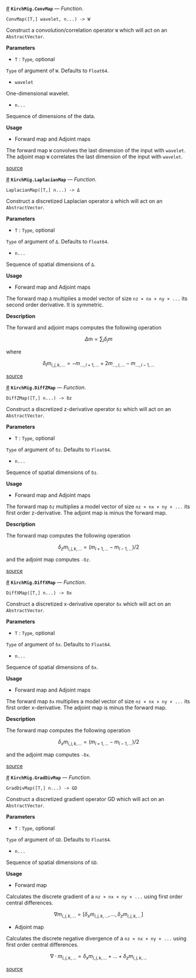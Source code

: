 <a id='KirchMig.ConvMap' href='#KirchMig.ConvMap'>#</a>
**`KirchMig.ConvMap`** &mdash; *Function*.



`ConvMap([T,] wavelet, n...) -> W`

Construct a convolution/correlation operator `W` which will act on an `AbstractVector`.

**Parameters**

  * `T` : `Type`, optional

`Type` of argument of `W`. Defaults to `Float64`.

  * `wavelet`

One-dimensional wavelet.

  * `n...`

Sequence of dimensions of the data.

**Usage**

  * Forward map and Adjoint maps

The forward map `W` convolves the last dimension of the input with `wavelet`. The adjoint map `W` correlates the last dimension of the input with `wavelet`.


<a target='_blank' href='https://github.com/cako/KirchMig.jl/blob/017cea17635b5c6f68de628dd0502e9a268fa3ff/src/regularization.jl#L5-L31' class='documenter-source'>source</a><br>

<a id='KirchMig.LaplacianMap' href='#KirchMig.LaplacianMap'>#</a>
**`KirchMig.LaplacianMap`** &mdash; *Function*.



`LaplacianMap([T,] n...) -> Δ`

Construct a discretized Laplacian operator `Δ` which will act on an `AbstractVector`.

**Parameters**

  * `T` : `Type`, optional

`Type` of argument of `Δ`. Defaults to `Float64`.

  * `n...`

Sequence of spatial dimensions of `Δ`.

**Usage**

  * Forward map and Adjoint maps

The forward map `Δ` multiplies a model vector of size `nz × nx × ny × ...` its second order derivative. It is symmetric.

**Description**

The forward and adjoint maps computes the following operation

$$
Δm = \sum_{i} δ_i m
$$

where 

$$
δ_l m_{i,j,k,...} = - m_{...,l+1,...} + 2m_{...,l,...} - m_{...,l-1,...}
$$


<a target='_blank' href='https://github.com/cako/KirchMig.jl/blob/017cea17635b5c6f68de628dd0502e9a268fa3ff/src/regularization.jl#L36-L68' class='documenter-source'>source</a><br>

<a id='KirchMig.DiffZMap' href='#KirchMig.DiffZMap'>#</a>
**`KirchMig.DiffZMap`** &mdash; *Function*.



`DiffZMap([T,] n...) -> δz`

Construct a discretized z-derivative operator `δz` which will act on an `AbstractVector`.

**Parameters**

  * `T` : `Type`, optional

`Type` of argument of `δz`. Defaults to `Float64`.

  * `n...`

Sequence of spatial dimensions of `δz`.

**Usage**

  * Forward map and Adjoint maps

The forward map `δz` multiplies a model vector of size `nz × nx × ny × ...` its first order z-derivative. The adjoint map is minus the forward map.

**Description**

The forward map computes the following operation

$$
δ_z m_{i,j,k,...} = (m_{l+1,...} - m_{l-1,...})/2
$$

and the adjoint map computes `-δz`.


<a target='_blank' href='https://github.com/cako/KirchMig.jl/blob/017cea17635b5c6f68de628dd0502e9a268fa3ff/src/regularization.jl#L72-L101' class='documenter-source'>source</a><br>

<a id='KirchMig.DiffXMap' href='#KirchMig.DiffXMap'>#</a>
**`KirchMig.DiffXMap`** &mdash; *Function*.



`DiffXMap([T,] n...) -> δx`

Construct a discretized x-derivative operator `δx` which will act on an `AbstractVector`.

**Parameters**

  * `T` : `Type`, optional

`Type` of argument of `δx`. Defaults to `Float64`.

  * `n...`

Sequence of spatial dimensions of `δx`.

**Usage**

  * Forward map and Adjoint maps

The forward map `δx` multiplies a model vector of size `nz × nx × ny × ...` its first order x-derivative. The adjoint map is minus the forward map.

**Description**

The forward map computes the following operation

$$
δ_x m_{i,j,k,...} = (m_{l+1,...} - m_{l-1,...})/2
$$

and the adjoint map computes `-δx`.


<a target='_blank' href='https://github.com/cako/KirchMig.jl/blob/017cea17635b5c6f68de628dd0502e9a268fa3ff/src/regularization.jl#L106-L135' class='documenter-source'>source</a><br>

<a id='KirchMig.GradDivMap' href='#KirchMig.GradDivMap'>#</a>
**`KirchMig.GradDivMap`** &mdash; *Function*.



`GradDivMap([T,] n...) -> GD`

Construct a discretized gradient operator GD which will act on an `AbstractVector`.

**Parameters**

  * `T` : `Type`, optional

`Type` of argument of `GD`. Defaults to `Float64`.

  * `n...`

Sequence of spatial dimensions of `GD`.

**Usage**

  * Forward map

Calculates the discrete gradient of a `nz × nx × ny × ...` using first order central differences.

$$
∇m_{i,j,k,...} = [δ_x m_{i,j,k,...},  ..., δ_z m_{i,j,k,...}]
$$

  * Adjoint map

Calculates the discrete negative divergence of a `nz × nx × ny × ...` using first order central differences.

$$
∇\cdot m_{i,j,k,...} = δ_x m_{i,j,k,...} +  ... + δ_z m_{i,j,k,...}
$$


<a target='_blank' href='https://github.com/cako/KirchMig.jl/blob/017cea17635b5c6f68de628dd0502e9a268fa3ff/src/regularization.jl#L140-L170' class='documenter-source'>source</a><br>

